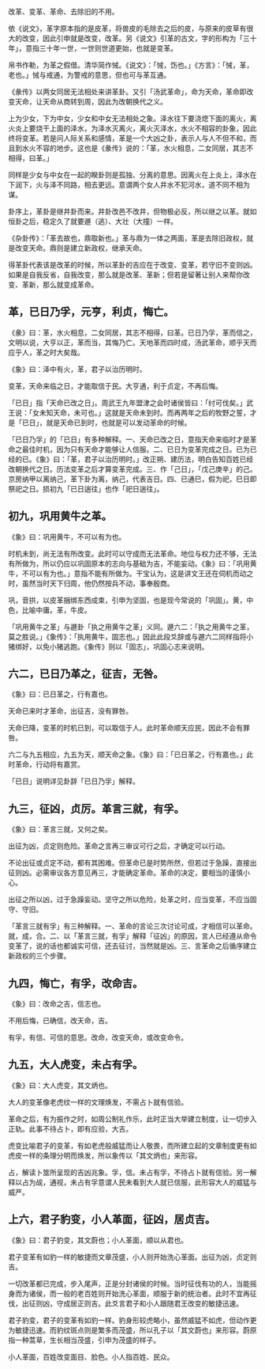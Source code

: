 
改革、变革、革命、去除旧的不用。

依《说文》，革字原本指的是皮革，将兽皮的毛除去之后的皮，与原来的皮草有很大的改变，因此引申就是改变，改革。另《说文》引革的古文，字的形构为「三十年」，意指三十年一世，一世则世道更始，也就是变革。

帛书作勒，为革之假借。清华简作悈。《说文》：「悈，饬也。」《方言》：「悈，革，老也。」悈与戒通，为警戒的意思，但也可与革互通。

《彖传》以两女同居无法相处来讲革卦。又引「汤武革命」，命为天命，革命即改变天命，让天命从商转到周，因此为改朝换代之义。

上为少女，下为中女，少女和中女无法相处之象。泽水往下要浇熄下面的离火，离火炎上要烧干上面的泽水，为泽水灭离火，离火灭泽水，水火不相容的卦象，因此终将变革。若是问人际关系和感情，革是一个大凶之卦，表示人与人不但不和，而且到水火不容的地步。这也是《彖传》说的：「革，水火相息，二女同居，其志不相得，曰革。」

同样是少女与中女在一起的睽卦则是孤独、分离的意思。因离火在上炎上，泽水在下润下，火与泽不同路，相去更远。意谓两个女人井水不犯河水，道不同不相为谋。

卦序上，革卦是继井卦而来。井卦改邑不改井，但物极必反，所以继之以革。就如恒卦之后，稳定久了就要遯（逃）、大壮（大撞）一样。

《杂卦传》：「革去故也，鼎取新也。」革与鼎为一体之两面，革是去除旧政权，就是改变天命。鼎则是建立新政权，继承天命。

得革卦代表该是改革的时候，所以革卦的吉应在于改变、变革，若守旧不变则凶。如果是自我反省，自我改变，那么就是改革、革新；但若是留著让别人来帮你改变、革新，那么就变成革命。

## 革，已日乃孚，元亨，利贞，悔亡。

《彖》曰：革，水火相息，二女同居，其志不相得，曰革。已日乃孚，革而信之，文明以说，大亨以正，革而当，其悔乃亡。天地革而四时成，汤武革命，顺乎天而应乎人，革之时大矣哉。

《象》曰：泽中有火，革，君子以治历明时。

变革，天命来临之日，才能取信于民。大亨通，利于贞定，不再后悔。

「已日」指「天命已改之日」。周武王九年盟津之会时诸侯皆曰：「纣可伐矣。」武王说：「女未知天命，未可也。」这就是天命未到时。而再两年之后的牧野之誓，才是「已日」，就是天命已到时，也就是可以发动革命的时候。

「已日乃孚」的「已日」有多种解释。一、天命已改之日，意指天命来临时才是革命之最佳时机，因为只有天命才能够让人信服。二、已日为变革完成之日。已为已经的已。《象》曰：「革，君子以治历明时。」改正朔、建历法，明白告知百姓已经改朝换代之日。历法变革之后才算变革完成。三、作「己日」，「戊己庚辛」的己。京房纳甲以离纳己，革下卦为离，纳己，代表吉日。四、已通巳，假为祀，巳日即祭祀之日。损初九「已日遄往」也作「祀日遄往」。

## 初九，巩用黄牛之革。

《象》曰：巩用黄牛，不可以有为也。

时机未到，尚无法有所改变。此时可以守成而无法革命。地位与权力还不够，无法有所做为，所以仍应以巩固原本的志向与基础为吉，不能妄动。《象》曰：「巩用黄牛，不可以有为也。」意指不能有所做为。干宝认为，这是讲文王还在伺机而动之时，虽然当时天下归周，他仍然按兵不动，事奉殷商。

巩，音拱，以皮革捆绑东西成束，引申为坚固，也是现今常说的「巩固」。黄，中色，比喻中庸。革，牛皮。

「巩用黄牛之革」与遯卦「执之用黄牛之革」义同。遯六二：「执之用黄牛之革，莫之胜说。」《象传》：「执用黄牛，固志也。」因此此段爻辞或与遯六二同样指将小猪绑好，以免小猪逃跑。《象传》则以「固志」，巩固心志来说明。

## 六二，已日乃革之，征吉，无咎。

《象》曰：已日革之，行有嘉也。

天命已来时才革命，出征吉，没有罪咎。

天命已降，变革的时机已到，可以取信于人。此时革命顺天应民，因此不会有罪咎。

六二与九五相应，九五为天，顺天命之象。《象》曰：「已日革之，行有嘉也。」此时革命，行动将有嘉赏。

「已日」说明详见卦辞「已日乃孚」解释。

## 九三，征凶，贞厉。革言三就，有孚。

《象》曰：革言三就，又何之矣。

出征为凶，贞定则危险。革命之言再三审议可行之后，才确定可以行动。

不论出征或贞定不动，都有其困难。但革命已是时势所然，但若过于急躁，直接出征则凶。必需审议各方意见再三，才能确定革命。革命的决定，要相当的谨慎小心。

出征之所以凶，过于急躁妄动。坚守之所以危险，处革之时，应当变革，不应当固守、守旧。

「革言三就有孚」有三种解释。一、革命的言论三次讨论可成，才相信可以革命。就，成，合。二、以「革言三就，有孚」解释「征凶」的原因，言人已经遵从命令变革了，说的话也都诚实可信，还去征讨，当然就是凶。三、言革命之后循序建立新政权的三个步骤。

## 九四，悔亡，有孚，改命吉。

《象》曰：改命之吉，信志也。

不用后悔，已确信，改天命，吉。

有孚，有信、可信的意思。改命，改变天命，或改变命令。

## 九五，大人虎变，未占有孚。

《象》曰：大人虎变，其文炳也。

大人的变革像老虎纹一样的文理焕发，不需占卜就有信验。

革命之后，有为振作之时，如周公制礼作乐，此时正当大举建立制度，让一切步入正轨。此事不待占卜，即有应验，大吉。

虎变比喻君子的变革，有如老虎般威猛而让人敬畏，而所建立起的文章制度更有如虎皮一样的条理分明而焕发，所以象传以「其文炳也」来形容。

占，解读卜筮所呈现的吉凶兆象。孚，信。未占有孚，不待占卜就有信验。另一解释以占为觇，通视，未占有孚意谓人民未看到大人就已信服，此形容大人的威猛与威严。

## 上六，君子豹变，小人革面，征凶，居贞吉。

《象》曰：君子豹变，其文蔚也；小人革面，顺以从君也。

君子变革有如豹一样的敏捷而文章茂盛，小人则开始洗心革面。出征为凶，贞定则吉。

一切改革都已完成，步入尾声，正是分封诸侯的时候。当时征伐有功的人，当能摇身而为诸侯，而一般的老百姓则开始洗心革面，顺服于新的统治者。此时不宜再征伐，出征则凶，守成居正则吉。此爻言君子和小人跟随君王改变的敏捷迅速。

君子豹变，君子的变革有如豹一样。豹身形较虎略小，虽然威猛不如虎，但动作更为敏捷迅速。而豹纹斑点则是繁多而茂盛，所以孔子以「其文蔚也」来形容。蔚原指一种蒿草，生长相当茂盛，引申为茂盛的样子。

小人革面，百姓改变面目、脸色。小人指百姓、民众。
